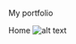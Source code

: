 My portfolio 

Home
![alt text](https://github.com/akbarzaqi/portfolio/blob/main/images/home.jpeg?raw=true)

 
